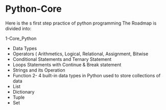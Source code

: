 
# Python-Core
 Here is the s first step practice of python programming 
The Roadmap is divided into:

1-Core_Python
- Data Types
- Operators ( Arithmetics, Logical, Relational, Assignment, Bitwise
- Conditional Statements and Ternary Statement
- Loops Statements with Continue & Break statement
- Strings and its Operation
- Function
2- 4 built-in data types
 in Python used to store collections of data
- List
- Dictionary
- Tuple
- Set

